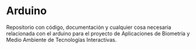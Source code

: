 # Arduino
Repositorio con código, documentación y cualquier cosa necesaria relacionada con el arduino para el proyecto de Aplicaciones de Biometría y Medio Ambiente de Tecnologías Interactivas.
